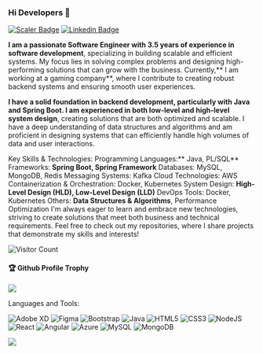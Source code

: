 ### Hi Developers 👋

[![Scaler Badge](https://www.google.com/url?sa=i&url=https%3A%2F%2Fwww.financialexpress.com%2Fjobs-career%2Feducation-scaler-launches-devops-and-cloud-computing-programme-to-upskill-it-professionals-3415452%2F&psig=AOvVaw3BOzPkqJgTvwK010O56gmB&ust=1735574978548000&source=images&cd=vfe&opi=89978449&ved=0CBQQjRxqFwoTCKCBoOuuzYoDFQAAAAAdAAAAABAE)](https://www.scaler.com/academy/profile/6746920147f1/)
[![Linkedin Badge](https://img.shields.io/badge/-veeresh-blue?style=flat-square&logo=Linkedin&logoColor=white&link=https://www.linkedin.com/in/veeresh-k-033085175)](https://www.linkedin.com/in/veeresh-k-033085175)

**I am a passionate Software Engineer with 3.5 years of experience in software development**, specializing in building scalable and efficient systems. My focus lies in solving complex problems and designing high-performing solutions that can grow with the business. Currently,** I am working at a gaming company**, where I contribute to creating robust backend systems and ensuring smooth user experiences.

**I have a solid foundation in backend development, particularly with Java and Spring Boot. I am experienced in both low-level and high-level system design**, creating solutions that are both optimized and scalable. I have a deep understanding of data structures and algorithms and am proficient in designing systems that can efficiently handle high volumes of data and user interactions.

Key Skills & Technologies:
Programming Languages:** Java, PL/SQL**
Frameworks: **Spring Boot, Spring Framework**
Databases: MySQL, MongoDB, Redis
Messaging Systems: Kafka
Cloud Technologies: AWS
Containerization & Orchestration: Docker, Kubernetes
System Design: **High-Level Design (HLD), Low-Level Design (LLD)**
DevOps Tools: Docker, Kubernetes
Others: **Data Structures & Algorithms**, Performance Optimization
I'm always eager to learn and embrace new technologies, striving to create solutions that meet both business and technical requirements. Feel free to check out my repositories, where I share projects that demonstrate my skills and interests!


![Visitor Count](https://profile-counter.glitch.me/veeresh7833/count.svg)

<div>
  <h4>🏆 Github Profile Trophy</h4>
  <a href="https://github.com/ryo-ma/github-profile-trophy">
    <img src="https://github-profile-trophy.vercel.app/?username=veeresh7833&column=7"/>
  </a>
</div>

Languages and Tools:


<img alt="Adobe XD" src="https://img.shields.io/badge/adobexd-%23FF26BE.svg?style=flat-square&logo=adobexd&logoColor=white"/> <img alt="Figma" src="https://img.shields.io/badge/figma-%23F24E1E.svg?style=flat-square&logo=figma&logoColor=white"/> <img alt="Bootstrap" src="https://img.shields.io/badge/bootstrap-%23563D7C.svg?style=flat-square&logo=bootstrap&logoColor=white"/> <img alt="Java" src="https://img.shields.io/badge/java-%23ED8B00.svg?style=flat-square&logo=java&logoColor=white"/>  <img alt="HTML5" src="https://img.shields.io/badge/html5-%23E34F26.svg?style=flat-square&logo=html5&logoColor=white"/> <img alt="CSS3" src="https://img.shields.io/badge/css3-%231572B6.svg?style=flat-square&logo=css3&logoColor=white"/> <img alt="NodeJS" src="https://img.shields.io/badge/node.js-%2343853D.svg?style=flat-square&logo=node-dot-js&logoColor=white"/> <img alt="React" src="https://img.shields.io/badge/react-%2320232a.svg?style=flat-square&logo=react&logoColor=%2361DAFB"/> <img alt="Angular" src="https://img.shields.io/badge/angular-%23DD0031.svg?flat-square&logo=angular&logoColor=white"/> <img alt="Azure" src="https://img.shields.io/badge/azure-%230072C6.svg?style=flat-square&logo=azure-devops&logoColor=white"/> <img alt="MySQL" src="https://img.shields.io/badge/mysql-%2300f.svg?style=flat-square&logo=mysql&logoColor=white"/> <img alt="MongoDB" src ="https://img.shields.io/badge/MongoDB-%234ea94b.svg?style=flat-square&logo=mongodb&logoColor=white"/>

![](https://activity-graph.herokuapp.com/graph?username=aakashdeveloper&theme=react-dark&area=true)
<!--
**veeresh7833/veeresh7833** is a ✨ _special_ ✨ repository because its `README.md` (this file) appears on your GitHub profile.

Here are some ideas to get you started:

- 🔭 I’m currently working on IVY COMPTECH
- 🌱 I’m currently learning ...
- 👯 I’m looking to collaborate on ...
- 🤔 I’m looking for help with ...
- 💬 Ask me about ...
- 📫 How to reach me: ...
- 😄 Pronouns: ...
- ⚡ Fun fact: .....

-->

